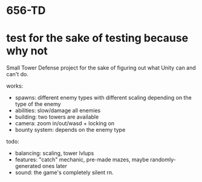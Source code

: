 # 656-TD

test for the sake of testing because why not
=======
Small Tower Defense project for the sake of figuring out what Unity can and can't do. 

works: 
- spawns: different enemy types with different scaling depending on the type of the enemy
- abilities: slow/damage all enemies
- building: two towers are available
- camera: zoom in/out/wasd + locking on
- bounty system: depends on the enemy type

todo:
- balancing: scaling, tower lvlups
- features: "catch" mechanic, pre-made mazes, maybe randomly-generated ones later
- sound: the game's completely silent rn.